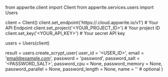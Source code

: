 from appwrite.client import Client
from appwrite.services.users import Users

client = Client()
client.set_endpoint('https://<REGION>.cloud.appwrite.io/v1') # Your API Endpoint
client.set_project('<YOUR_PROJECT_ID>') # Your project ID
client.set_key('<YOUR_API_KEY>') # Your secret API key

users = Users(client)

result = users.create_scrypt_user(
    user_id = '<USER_ID>',
    email = 'email@example.com',
    password = 'password',
    password_salt = '<PASSWORD_SALT>',
    password_cpu = None,
    password_memory = None,
    password_parallel = None,
    password_length = None,
    name = '<NAME>' # optional
)
